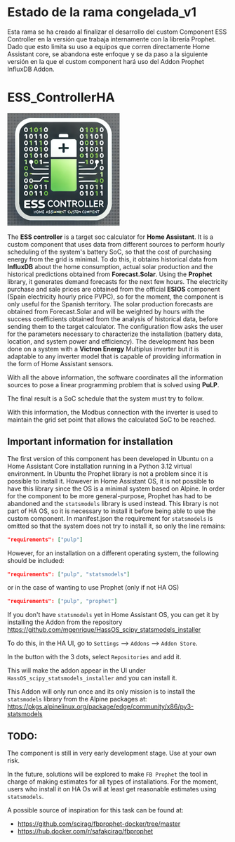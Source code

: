 # Estado de la rama congelada_v1
Esta rama se ha creado al finalizar el desarrollo del custom Component ESS Controller en la versión que trabaja internamente con la librería Prophet. Dado que esto limita su uso a equipos que corren directamente Home Assistant core, se abandona este enfoque y se da paso a la siguiente versión en la que el custom component hará uso del Addon Prophet InfluxDB Addon.

# ESS_ControllerHA
![ess_controller](_images/icon.png)

The **ESS controller** is a target soc calculator for **Home Assistant**. It is a custom component that uses data from different sources to perform hourly scheduling of the system's battery SoC, so that the cost of purchasing energy from the grid is minimal. To do this, it obtains historical data from **InfluxDB** about the home consumption, actual solar production and the historical predictions obtained from **Forecast.Solar**.
Using the **Prophet** library, it generates demand forecasts for the next few hours.
The electricity purchase and sale prices are obtained from the official **ESIOS** component (Spain electricity hourly price PVPC), so for the moment, the component is only useful for the Spanish territory.
The solar production forecasts are obtained from Forecast.Solar and will be weighted by hours with the success coefficients obtained from the analysis of historical data, before sending them to the target calculator.
The configuration flow asks the user for the parameters necessary to characterize the installation (battery data, location, and system power and efficiency).
The development has been done on a system with a **Victron Energy** Multiplus inverter but it is adaptable to any inverter model that is capable of providing information in the form of Home Assistant sensors.

With all the above information, the software coordinates all the information sources to pose a linear programming problem that is solved using **PuLP**.

The final result is a SoC schedule that the system must try to follow.

With this information, the Modbus connection with the inverter is used to maintain the grid set point that allows the calculated SoC to be reached.

## Important information for installation
The first version of this component has been developed in Ubuntu on a Home Assistant Core installation running in a Python 3.12 virtual environment.
In Ubuntu the Prophet library is not a problem since it is possible to install it. However in Home Assistant OS, it is not possible to have this library since the OS is a minimal system based on Alpine.
In order for the component to be more general-purpose, Prophet has had to be abandoned and the `statsmodels` library is used instead. This library is not part of HA OS, so it is necessary to install it before being able to use the custom component.
In manifest.json the requirement for `statsmodels` is omitted so that the system does not try to install it, so only the line remains:
```json
"requirements": ["pulp"]
```
However, for an installation on a different operating system, the following should be included:
```json
"requirements": ["pulp", "statsmodels"]
```
or in the case of wanting to use Prophet (only if not HA OS)
```json
"requirements": ["pulp", "prophet"]
```

If you don't have `statsmodels` yet in Home Assistant OS, you can get it by installing the Addon from the repository
https://github.com/mgenrique/HassOS_scipy_statsmodels_installer

To do this, in the HA UI, go to `Settings` --> `Addons` --> `Addon Store`.

In the button with the 3 dots, select `Repositories` and add it.

This will make the addon appear in the UI under `HassOS_scipy_statsmodels_installer` and you can install it.

This Addon will only run once and its only mission is to install the `statsmodels` library from the Alpine packages at:
https://pkgs.alpinelinux.org/package/edge/community/x86/py3-statsmodels


## TODO:
The component is still in very early development stage. Use at your own risk.

In the future, solutions will be explored to make `FB Prophet` the tool in charge of making estimates for all types of installations. For the moment, users who install it on HA Os will at least get reasonable estimates using `statsmodels`.

A possible source of inspiration for this task can be found at:
- https://github.com/scirag/fbprophet-docker/tree/master
- https://hub.docker.com/r/safakcirag/fbprophet
